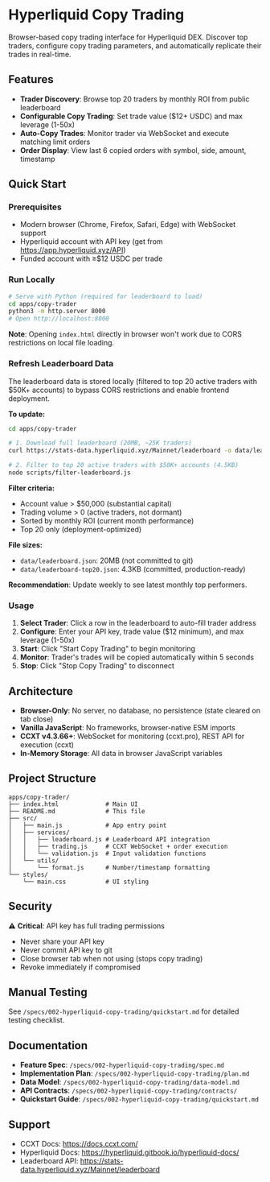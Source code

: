 # Hyperliquid Copy Trading

Browser-based copy trading interface for Hyperliquid DEX. Discover top traders, configure copy trading parameters, and automatically replicate their trades in real-time.

## Features

- **Trader Discovery**: Browse top 20 traders by monthly ROI from public leaderboard
- **Configurable Copy Trading**: Set trade value ($12+ USDC) and max leverage (1-50x)
- **Auto-Copy Trades**: Monitor trader via WebSocket and execute matching limit orders
- **Order Display**: View last 6 copied orders with symbol, side, amount, timestamp

## Quick Start

### Prerequisites

- Modern browser (Chrome, Firefox, Safari, Edge) with WebSocket support
- Hyperliquid account with API key (get from https://app.hyperliquid.xyz/API)
- Funded account with ≥$12 USDC per trade

### Run Locally

```bash
# Serve with Python (required for leaderboard to load)
cd apps/copy-trader
python3 -m http.server 8000
# Open http://localhost:8000
```

**Note**: Opening `index.html` directly in browser won't work due to CORS restrictions on local file loading.

### Refresh Leaderboard Data

The leaderboard data is stored locally (filtered to top 20 active traders with $50K+ accounts) to bypass CORS restrictions and enable frontend deployment.

**To update:**

```bash
cd apps/copy-trader

# 1. Download full leaderboard (20MB, ~25K traders)
curl https://stats-data.hyperliquid.xyz/Mainnet/leaderboard -o data/leaderboard.json

# 2. Filter to top 20 active traders with $50K+ accounts (4.5KB)
node scripts/filter-leaderboard.js
```

**Filter criteria:**
- Account value > $50,000 (substantial capital)
- Trading volume > 0 (active traders, not dormant)
- Sorted by monthly ROI (current month performance)
- Top 20 only (deployment-optimized)

**File sizes:**
- `data/leaderboard.json`: 20MB (not committed to git)
- `data/leaderboard-top20.json`: 4.3KB (committed, production-ready)

**Recommendation**: Update weekly to see latest monthly top performers.

### Usage

1. **Select Trader**: Click a row in the leaderboard to auto-fill trader address
2. **Configure**: Enter your API key, trade value ($12 minimum), and max leverage (1-50x)
3. **Start**: Click "Start Copy Trading" to begin monitoring
4. **Monitor**: Trader's trades will be copied automatically within 5 seconds
5. **Stop**: Click "Stop Copy Trading" to disconnect

## Architecture

- **Browser-Only**: No server, no database, no persistence (state cleared on tab close)
- **Vanilla JavaScript**: No frameworks, browser-native ESM imports
- **CCXT v4.3.66+**: WebSocket for monitoring (ccxt.pro), REST API for execution (ccxt)
- **In-Memory Storage**: All data in browser JavaScript variables

## Project Structure

```
apps/copy-trader/
├── index.html             # Main UI
├── README.md              # This file
├── src/
│   ├── main.js            # App entry point
│   ├── services/
│   │   ├── leaderboard.js # Leaderboard API integration
│   │   ├── trading.js     # CCXT WebSocket + order execution
│   │   └── validation.js  # Input validation functions
│   └── utils/
│       └── format.js      # Number/timestamp formatting
└── styles/
    └── main.css           # UI styling
```

## Security

⚠️ **Critical**: API key has full trading permissions
- Never share your API key
- Never commit API key to git
- Close browser tab when not using (stops copy trading)
- Revoke immediately if compromised

## Manual Testing

See `/specs/002-hyperliquid-copy-trading/quickstart.md` for detailed testing checklist.

## Documentation

- **Feature Spec**: `/specs/002-hyperliquid-copy-trading/spec.md`
- **Implementation Plan**: `/specs/002-hyperliquid-copy-trading/plan.md`
- **Data Model**: `/specs/002-hyperliquid-copy-trading/data-model.md`
- **API Contracts**: `/specs/002-hyperliquid-copy-trading/contracts/`
- **Quickstart Guide**: `/specs/002-hyperliquid-copy-trading/quickstart.md`

## Support

- CCXT Docs: https://docs.ccxt.com/
- Hyperliquid Docs: https://hyperliquid.gitbook.io/hyperliquid-docs/
- Leaderboard API: https://stats-data.hyperliquid.xyz/Mainnet/leaderboard
